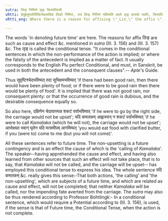 ```yaml
---
sutra: लिङ् निमित्ते लृङ् क्रियातिपत्तौ
vRtti: हेतुहेतुमतोर्लिङित्येवमादिकं लिङो निमित्तं, तत्र लिङ् निमित्ते भविष्यति काले लृङ् प्रत्ययो भवति, क्रियातिपत्तौ सत्याम् ॥
vRtti_eng: Where there is a reason for affixing \"_Lin_\" the affix \"_Lrin_\" is employed in the Future tense when the non-completion of the action is to be understood.

---
```

The words 'in denoting future time' are here. The reasons for affix लिङ् are such as cause and effect &c. mentioned in _sutra_ (III. 3. 156) and (III. 3. 157) &c. The लृङ् is called the conditional tense. "It comes in the conditional sentences in which the non-performance of the action is implied; or where the falsity of the antecedent is implied as a matter of fact. It usually corresponds to the English Plu perfect Conditional, and must, in Sanskrit, be used in both the antecedent and the consequent clauses".-- _Apte_'s Guide.

Thus सुवृष्टिश्चेदभविष्यत् तदा सुभिक्षमभविष्यत् 'if there had been good rain, then there would have been plenty of food; or if there were to be good rain then there would be plenty of food'. It is implied that there was not good rain, nor consequent plenty: or that the occurrence of good rain is dubious, and the desirable consequence equally so.

So also here, दक्षिणेन चेदायास्यन्न शकटं पर्याभविष्यत् 'if he were to go by the right side, the carriage would not be upset'; यदि कमलकम् आह्वास्यन् न शकटं पर्याभविष्यत् 'if he were to call _Kamalaka_ (which he will not), the carriage would not be upset'; आभोक्ष्यत भवान् घृतेन यदि मत्समीपम् आगमिष्यत् 'you would eat food with clarified butter, if you (were to) come to me (but you will not come)'.

All these sentences refer to future time. The non-upsetting is a future contingency and is an effect the cause of which is the 'calling of _Kamalaka_'. The speaker--having apprehended the cause and effect, and having also learned from other sources that such an effect will not take place, that is to say, that _Kamalaka_ will not be called, and the carriage will be upset-- has employed this conditional tense to express his idea. The whole sentence यदि कमलकम्  &c. really gives this sense:-That both actions, 'the calling' and 'the non-upsetting', which are subjects of a future time, and which are related as cause and effect, will not be completed; that neither _Kamalaka_ will be called, nor the impending fate averted from the carriage. The _sutra_ may also be thus rendered according to Professor Bohtlingk:- In a conditional sentence, which would require a Potential according to (III. 3. 156), is used, if the sense is that of Future time, the Conditional Tense, when the action is not complete.